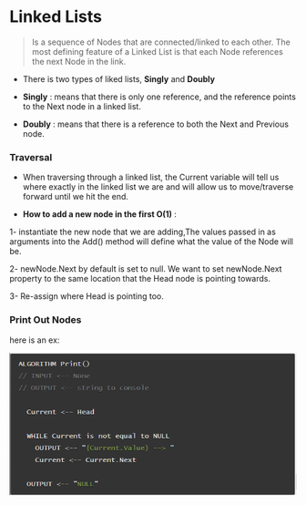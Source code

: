 # Linked Lists

>  Is a sequence of Nodes that are connected/linked to each other. The most defining feature of a Linked List is that each Node references the next Node in the link.

* There is two types of liked lists, **Singly** and **Doubly**

* **Singly** : means that there is only one reference, and the reference points to the Next node in a linked list.

* **Doubly** : means that there is a reference to both the Next and Previous node.

### Traversal

* When traversing through a linked list, the Current variable will tell us where exactly in the linked list we are and will allow us to move/traverse forward until we hit the end.

* **How to add a new node in the first O(1)** : 

1-  instantiate the new node that we are adding,The values passed in as arguments into the Add() method will define what the value of the Node will be.

2- newNode.Next by default is set to null. We want to set newNode.Next property to the same location that the Head node is pointing towards.

3- Re-assign where Head is pointing too.

### Print Out Nodes

here is an ex: 

![Image](exx.PNG)
